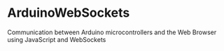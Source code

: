 # ArduinoWebSockets
Communication between Arduino microcontrollers and the Web Browser using JavaScript and WebSockets
